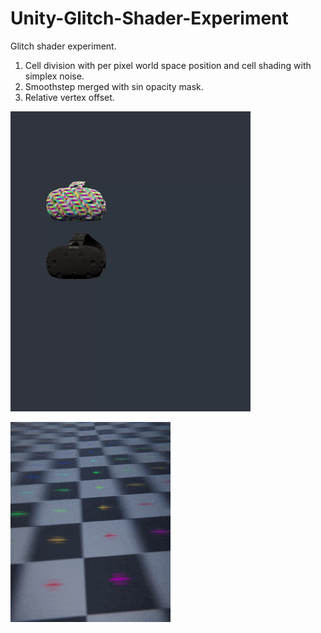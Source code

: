 # Unity-Glitch-Shader-Experiment
Glitch shader experiment.
  1. Cell division with per pixel world space position and cell shading with simplex noise.
  2. Smoothstep merged with sin opacity mask.
  3. Relative vertex offset.


  ![Shader Steps](demo/steps.gif)

  ![Final Result](demo/Glitch.gif)
